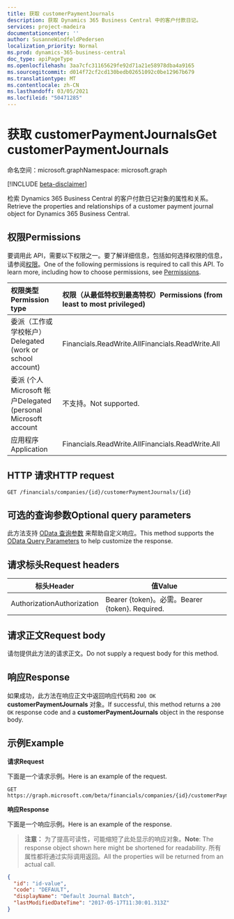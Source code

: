 ```yaml
---
title: 获取 customerPaymentJournals
description: 获取 Dynamics 365 Business Central 中的客户付款日记。
services: project-madeira
documentationcenter: ''
author: SusanneWindfeldPedersen
localization_priority: Normal
ms.prod: dynamics-365-business-central
doc_type: apiPageType
ms.openlocfilehash: 3aa7cfc31165629fe92d71a21e58978dba4a9165
ms.sourcegitcommit: d014f72cf2cd130bedb02651092c0be12967b679
ms.translationtype: MT
ms.contentlocale: zh-CN
ms.lasthandoff: 03/05/2021
ms.locfileid: "50471285"
---
```

# <a name="get-customerpaymentjournals"></a><span data-ttu-id="455f7-103">获取 customerPaymentJournals</span><span class="sxs-lookup"><span data-stu-id="455f7-103">Get customerPaymentJournals</span></span>

<span data-ttu-id="455f7-104">命名空间：microsoft.graph</span><span class="sxs-lookup"><span data-stu-id="455f7-104">Namespace: microsoft.graph</span></span>

[!INCLUDE [beta-disclaimer](../../includes/beta-disclaimer.md)]

<span data-ttu-id="455f7-105">检索 Dynamics 365 Business Central 的客户付款日记对象的属性和关系。</span><span class="sxs-lookup"><span data-stu-id="455f7-105">Retrieve the properties and relationships of a customer payment journal object for Dynamics 365 Business Central.</span></span>

## <a name="permissions"></a><span data-ttu-id="455f7-106">权限</span><span class="sxs-lookup"><span data-stu-id="455f7-106">Permissions</span></span>
<span data-ttu-id="455f7-p101">要调用此 API，需要以下权限之一。要了解详细信息，包括如何选择权限的信息，请参阅[权限](/graph/permissions-reference)。</span><span class="sxs-lookup"><span data-stu-id="455f7-p101">One of the following permissions is required to call this API. To learn more, including how to choose permissions, see [Permissions](/graph/permissions-reference).</span></span>

|<span data-ttu-id="455f7-109">权限类型</span><span class="sxs-lookup"><span data-stu-id="455f7-109">Permission type</span></span> |<span data-ttu-id="455f7-110">权限（从最低特权到最高特权）</span><span class="sxs-lookup"><span data-stu-id="455f7-110">Permissions (from least to most privileged)</span></span>|
|:---------------|:------------------------------------------|
|<span data-ttu-id="455f7-111">委派（工作或学校帐户）</span><span class="sxs-lookup"><span data-stu-id="455f7-111">Delegated (work or school account)</span></span>|<span data-ttu-id="455f7-112">Financials.ReadWrite.All</span><span class="sxs-lookup"><span data-stu-id="455f7-112">Financials.ReadWrite.All</span></span> |
|<span data-ttu-id="455f7-113">委派 (个人 Microsoft 帐户</span><span class="sxs-lookup"><span data-stu-id="455f7-113">Delegated (personal Microsoft account</span></span>|<span data-ttu-id="455f7-114">不支持。</span><span class="sxs-lookup"><span data-stu-id="455f7-114">Not supported.</span></span>|
|<span data-ttu-id="455f7-115">应用程序</span><span class="sxs-lookup"><span data-stu-id="455f7-115">Application</span></span>|<span data-ttu-id="455f7-116">Financials.ReadWrite.All</span><span class="sxs-lookup"><span data-stu-id="455f7-116">Financials.ReadWrite.All</span></span>|

## <a name="http-request"></a><span data-ttu-id="455f7-117">HTTP 请求</span><span class="sxs-lookup"><span data-stu-id="455f7-117">HTTP request</span></span>

```
GET /financials/companies/{id}/customerPaymentJournals/{id}
```

## <a name="optional-query-parameters"></a><span data-ttu-id="455f7-118">可选的查询参数</span><span class="sxs-lookup"><span data-stu-id="455f7-118">Optional query parameters</span></span>
<span data-ttu-id="455f7-119">此方法支持 [OData 查询参数](/graph/query-parameters) 来帮助自定义响应。</span><span class="sxs-lookup"><span data-stu-id="455f7-119">This method supports the [OData Query Parameters](/graph/query-parameters) to help customize the response.</span></span>

## <a name="request-headers"></a><span data-ttu-id="455f7-120">请求标头</span><span class="sxs-lookup"><span data-stu-id="455f7-120">Request headers</span></span>
|<span data-ttu-id="455f7-121">标头</span><span class="sxs-lookup"><span data-stu-id="455f7-121">Header</span></span>       |<span data-ttu-id="455f7-122">值</span><span class="sxs-lookup"><span data-stu-id="455f7-122">Value</span></span>                     |
|-------------|--------------------------|
|<span data-ttu-id="455f7-123">Authorization</span><span class="sxs-lookup"><span data-stu-id="455f7-123">Authorization</span></span>|<span data-ttu-id="455f7-p102">Bearer {token}。必需。</span><span class="sxs-lookup"><span data-stu-id="455f7-p102">Bearer {token}. Required.</span></span> |

## <a name="request-body"></a><span data-ttu-id="455f7-126">请求正文</span><span class="sxs-lookup"><span data-stu-id="455f7-126">Request body</span></span>
<span data-ttu-id="455f7-127">请勿提供此方法的请求正文。</span><span class="sxs-lookup"><span data-stu-id="455f7-127">Do not supply a request body for this method.</span></span>

## <a name="response"></a><span data-ttu-id="455f7-128">响应</span><span class="sxs-lookup"><span data-stu-id="455f7-128">Response</span></span>
<span data-ttu-id="455f7-129">如果成功，此方法在响应正文中返回响应代码和 `200 OK` **customerPaymentJournals** 对象。</span><span class="sxs-lookup"><span data-stu-id="455f7-129">If successful, this method returns a `200 OK` response code and a **customerPaymentJournals** object in the response body.</span></span>

## <a name="example"></a><span data-ttu-id="455f7-130">示例</span><span class="sxs-lookup"><span data-stu-id="455f7-130">Example</span></span>

<span data-ttu-id="455f7-131">**请求**</span><span class="sxs-lookup"><span data-stu-id="455f7-131">**Request**</span></span>

<span data-ttu-id="455f7-132">下面是一个请求示例。</span><span class="sxs-lookup"><span data-stu-id="455f7-132">Here is an example of the request.</span></span>

```http
GET https://graph.microsoft.com/beta/financials/companies/{id}/customerPaymentJournals/{id}
```

<span data-ttu-id="455f7-133">**响应**</span><span class="sxs-lookup"><span data-stu-id="455f7-133">**Response**</span></span>

<span data-ttu-id="455f7-134">下面是一个响应示例。</span><span class="sxs-lookup"><span data-stu-id="455f7-134">Here is an example of the response.</span></span> 

> <span data-ttu-id="455f7-135">**注意：** 为了提高可读性，可能缩短了此处显示的响应对象。</span><span class="sxs-lookup"><span data-stu-id="455f7-135">**Note**: The response object shown here might be shortened for readability.</span></span> <span data-ttu-id="455f7-136">所有属性都将通过实际调用返回。</span><span class="sxs-lookup"><span data-stu-id="455f7-136">All the properties will be returned from an actual call.</span></span>

```json
{
  "id": "id-value",
  "code": "DEFAULT",
  "displayName": "Default Journal Batch",
  "lastModifiedDateTime": "2017-05-17T11:30:01.313Z"
}
```



